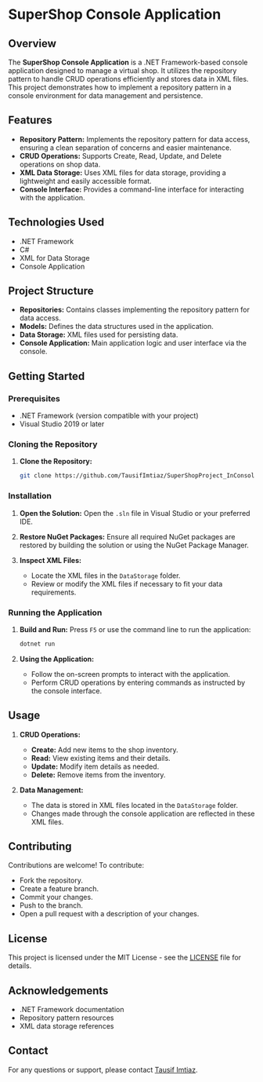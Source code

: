 # SuperShop Console Application

## Overview

The **SuperShop Console Application** is a .NET Framework-based console application designed to manage a virtual shop. It utilizes the repository pattern to handle CRUD operations efficiently and stores data in XML files. This project demonstrates how to implement a repository pattern in a console environment for data management and persistence.

## Features

- **Repository Pattern:** Implements the repository pattern for data access, ensuring a clean separation of concerns and easier maintenance.
- **CRUD Operations:** Supports Create, Read, Update, and Delete operations on shop data.
- **XML Data Storage:** Uses XML files for data storage, providing a lightweight and easily accessible format.
- **Console Interface:** Provides a command-line interface for interacting with the application.

## Technologies Used

- .NET Framework
- C#
- XML for Data Storage
- Console Application

## Project Structure

- **Repositories:** Contains classes implementing the repository pattern for data access.
- **Models:** Defines the data structures used in the application.
- **Data Storage:** XML files used for persisting data.
- **Console Application:** Main application logic and user interface via the console.

## Getting Started

### Prerequisites

- .NET Framework (version compatible with your project)
- Visual Studio 2019 or later

### Cloning the Repository

1. **Clone the Repository:**
   ```bash
   git clone https://github.com/TausifImtiaz/SuperShopProject_InConsole.git
   ```

### Installation

1. **Open the Solution:**
   Open the `.sln` file in Visual Studio or your preferred IDE.

2. **Restore NuGet Packages:**
   Ensure all required NuGet packages are restored by building the solution or using the NuGet Package Manager.

3. **Inspect XML Files:**
   - Locate the XML files in the `DataStorage` folder.
   - Review or modify the XML files if necessary to fit your data requirements.

### Running the Application

1. **Build and Run:**
   Press `F5` or use the command line to run the application:
   ```bash
   dotnet run
   ```

2. **Using the Application:**
   - Follow the on-screen prompts to interact with the application.
   - Perform CRUD operations by entering commands as instructed by the console interface.

## Usage

1. **CRUD Operations:**
   - **Create:** Add new items to the shop inventory.
   - **Read:** View existing items and their details.
   - **Update:** Modify item details as needed.
   - **Delete:** Remove items from the inventory.

2. **Data Management:**
   - The data is stored in XML files located in the `DataStorage` folder.
   - Changes made through the console application are reflected in these XML files.

## Contributing

Contributions are welcome! To contribute:
- Fork the repository.
- Create a feature branch.
- Commit your changes.
- Push to the branch.
- Open a pull request with a description of your changes.

## License

This project is licensed under the MIT License - see the [LICENSE](LICENSE) file for details.

## Acknowledgements

- .NET Framework documentation
- Repository pattern resources
- XML data storage references

## Contact

For any questions or support, please contact [Tausif Imtiaz](mailto:tausifimtiaz@gmail.com).
